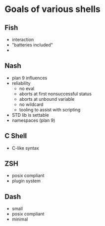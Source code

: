 # Goals of various shells


## Fish
* interaction
* "batteries included"
* 

## Nash
* plan 9 influences
* reliability
  * no eval
  * aborts at first nonsuccessful status
  * aborts at unbound variable
  * no wildcard
  * tooling to assist with scripting
* STD lib is settable
* namespaces (plan 9)

## C Shell
* C-like syntax


## ZSH
* posix compliant
* plugin system

## Dash
* small
* posix compliant
* minimal